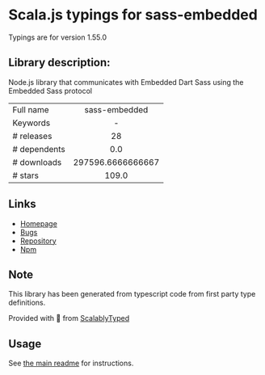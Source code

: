 
# Scala.js typings for sass-embedded

Typings are for version 1.55.0

## Library description:
Node.js library that communicates with Embedded Dart Sass using the Embedded Sass protocol

|                    |                 |
| ------------------ | :-------------: |
| Full name          | sass-embedded |
| Keywords           | - |
| # releases         | 28 |
| # dependents       | 0.0 |
| # downloads        | 297596.6666666667 |
| # stars            | 109.0 |

## Links
- [Homepage](https://github.com/sass/embedded-host-node#readme)
- [Bugs](https://github.com/sass/embedded-host-node/issues)
- [Repository](https://github.com/sass/embedded-host-node)
- [Npm](https://www.npmjs.com/package/sass-embedded)
    


## Note
This library has been generated from typescript code from first party type definitions.

Provided with :purple_heart: from [ScalablyTyped](https://github.com/oyvindberg/ScalablyTyped)

## Usage
See [the main readme](../../readme.md) for instructions.


